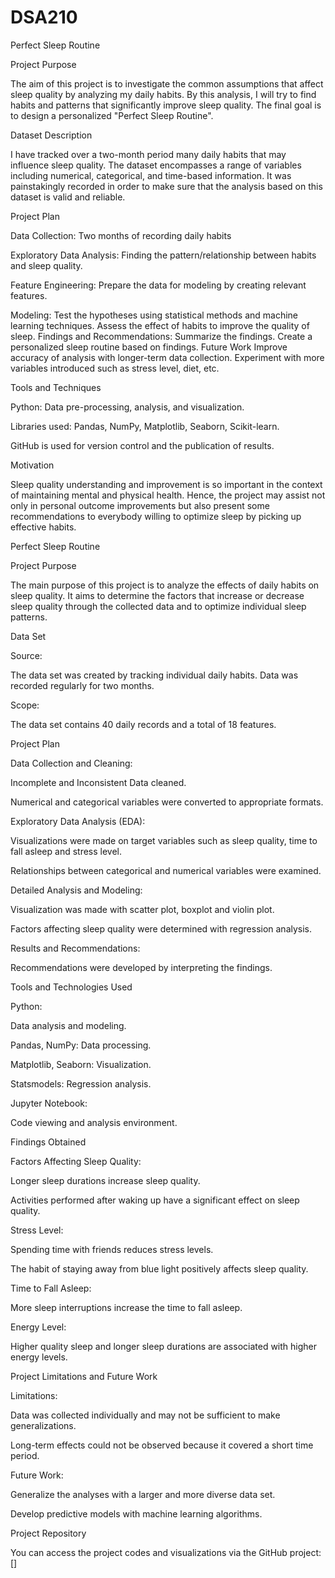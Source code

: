# DSA210
Perfect Sleep Routine

Project Purpose

The aim of this project is to investigate the common assumptions that affect sleep quality by analyzing my daily habits. By this analysis, I will try to find habits and patterns that significantly improve sleep quality. The final goal is to design a personalized "Perfect Sleep Routine".

Dataset Description

I have tracked over a two-month period many daily habits that may influence sleep quality. The dataset encompasses a range of variables including numerical, categorical, and time-based information. It was painstakingly recorded in order to make sure that the analysis based on this dataset is valid and reliable.

Project Plan

Data Collection: Two months of recording daily habits

Exploratory Data Analysis: Finding the pattern/relationship between habits and sleep quality.

Feature Engineering: Prepare the data for modeling by creating relevant features.

Modeling:
Test the hypotheses using statistical methods and machine learning techniques.
Assess the effect of habits to improve the quality of sleep.
Findings and Recommendations:
Summarize the findings.
Create a personalized sleep routine based on findings.
Future Work
Improve accuracy of analysis with longer-term data collection.
Experiment with more variables introduced such as stress level, diet, etc.

Tools and Techniques

Python: Data pre-processing, analysis, and visualization.

Libraries used: Pandas, NumPy, Matplotlib, Seaborn, Scikit-learn.

GitHub is used for version control and the publication of results.

Motivation

Sleep quality understanding and improvement is so important in the context of maintaining mental and physical health. Hence, the project may assist not only in personal outcome improvements but also present some recommendations to everybody willing to optimize sleep by picking up effective habits.




Perfect Sleep Routine

Project Purpose

The main purpose of this project is to analyze the effects of daily habits on sleep quality. It aims to determine the factors that increase or decrease sleep quality through the collected data and to optimize individual sleep patterns.

Data Set

Source:

The data set was created by tracking individual daily habits. Data was recorded regularly for two months.

Scope:

The data set contains 40 daily records and a total of 18 features.


Project Plan

Data Collection and Cleaning:

Incomplete and Inconsistent Data cleaned.

Numerical and categorical variables were converted to appropriate formats.

Exploratory Data Analysis (EDA):

Visualizations were made on target variables such as sleep quality, time to fall asleep and stress level.

Relationships between categorical and numerical variables were examined.

Detailed Analysis and Modeling:

Visualization was made with scatter plot, boxplot and violin plot.

Factors affecting sleep quality were determined with regression analysis.

Results and Recommendations:

Recommendations were developed by interpreting the findings.

Tools and Technologies Used

Python:

Data analysis and modeling.

Pandas, NumPy: Data processing.

Matplotlib, Seaborn: Visualization.

Statsmodels: Regression analysis.

Jupyter Notebook:

Code viewing and analysis environment.

Findings Obtained

Factors Affecting Sleep Quality:

Longer sleep durations increase sleep quality.

Activities performed after waking up have a significant effect on sleep quality.

Stress Level:

Spending time with friends reduces stress levels.

The habit of staying away from blue light positively affects sleep quality.

Time to Fall Asleep:

More sleep interruptions increase the time to fall asleep.

Energy Level:

Higher quality sleep and longer sleep durations are associated with higher energy levels.

Project Limitations and Future Work

Limitations:

Data was collected individually and may not be sufficient to make generalizations.

Long-term effects could not be observed because it covered a short time period.

Future Work:

Generalize the analyses with a larger and more diverse data set.

Develop predictive models with machine learning algorithms.

Project Repository

You can access the project codes and visualizations via the GitHub project: []
